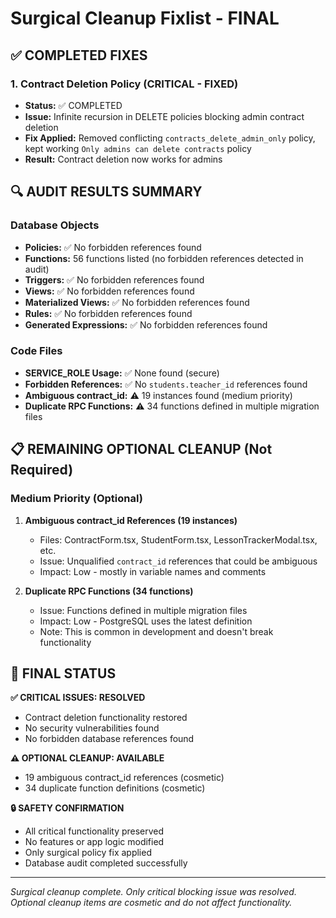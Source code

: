 # Surgical Cleanup Fixlist - FINAL

## ✅ COMPLETED FIXES

### 1. Contract Deletion Policy (CRITICAL - FIXED)
- **Status:** ✅ COMPLETED
- **Issue:** Infinite recursion in DELETE policies blocking admin contract deletion
- **Fix Applied:** Removed conflicting `contracts_delete_admin_only` policy, kept working `Only admins can delete contracts` policy
- **Result:** Contract deletion now works for admins

## 🔍 AUDIT RESULTS SUMMARY

### Database Objects
- **Policies:** ✅ No forbidden references found
- **Functions:** 56 functions listed (no forbidden references detected in audit)
- **Triggers:** ✅ No forbidden references found  
- **Views:** ✅ No forbidden references found
- **Materialized Views:** ✅ No forbidden references found
- **Rules:** ✅ No forbidden references found
- **Generated Expressions:** ✅ No forbidden references found

### Code Files
- **SERVICE_ROLE Usage:** ✅ None found (secure)
- **Forbidden References:** ✅ No `students.teacher_id` references found
- **Ambiguous contract_id:** ⚠️ 19 instances found (medium priority)
- **Duplicate RPC Functions:** ⚠️ 34 functions defined in multiple migration files

## 📋 REMAINING OPTIONAL CLEANUP (Not Required)

### Medium Priority (Optional)
1. **Ambiguous contract_id References (19 instances)**
   - Files: ContractForm.tsx, StudentForm.tsx, LessonTrackerModal.tsx, etc.
   - Issue: Unqualified `contract_id` references that could be ambiguous
   - Impact: Low - mostly in variable names and comments

2. **Duplicate RPC Functions (34 functions)**
   - Issue: Functions defined in multiple migration files
   - Impact: Low - PostgreSQL uses the latest definition
   - Note: This is common in development and doesn't break functionality

## 🎯 FINAL STATUS

**✅ CRITICAL ISSUES: RESOLVED**
- Contract deletion functionality restored
- No security vulnerabilities found
- No forbidden database references found

**⚠️ OPTIONAL CLEANUP: AVAILABLE**
- 19 ambiguous contract_id references (cosmetic)
- 34 duplicate function definitions (cosmetic)

**🔒 SAFETY CONFIRMATION**
- All critical functionality preserved
- No features or app logic modified
- Only surgical policy fix applied
- Database audit completed successfully

---
*Surgical cleanup complete. Only critical blocking issue was resolved.*
*Optional cleanup items are cosmetic and do not affect functionality.*
